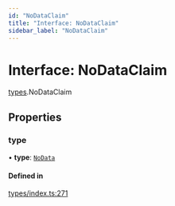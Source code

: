 ```yaml
---
id: "NoDataClaim"
title: "Interface: NoDataClaim"
sidebar_label: "NoDataClaim"
---
```


# Interface: NoDataClaim

[types](../../../modules/Types/Types.md).NoDataClaim

## Properties

### type

• **type**: [`NoData`](../../../enums/Types/ClaimType/ClaimType.md#nodata)

#### Defined in

[types/index.ts:271](https://github.com/PolymeshAssociation/polymesh-sdk/blob/15be87e8/src/types/index.ts#L271)
